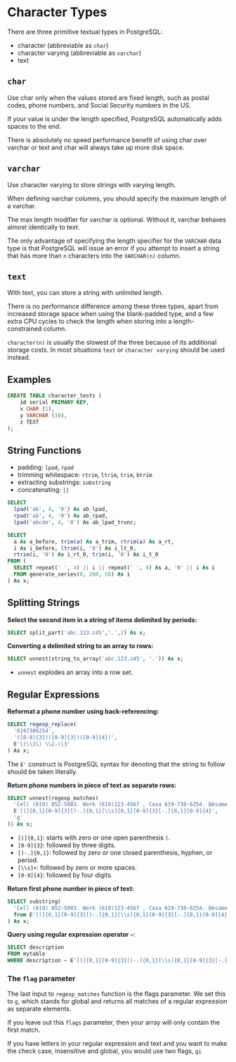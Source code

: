 # Character Types

There are three primitive textual types in PostgreSQL: 

- character (abbreviable as `char`)
- character varying (abbreviable as `varchar`)
- text

## `char`

Use char only when the values stored are fixed length, such as postal codes, phone numbers, and Social Security numbers in the US. 

If your value is under the length specified, PostgreSQL automatically adds spaces to the end.

There is absolutely no speed performance benefit of using char over varchar or text and char will always take up more disk space.


## `varchar`

Use character varying to store strings with varying length. 

When defining varchar columns, you should specify the maximum length of a varchar.

The max length modifier for varchar is optional. Without it, varchar behaves almost identically to text.

The only advantage of specifying the length specifier for the `VARCHAR` data type is that PostgreSQL will issue an error if you attempt to insert a string that has more than `n` characters into the `VARCHAR(n)` column.


## `text`

With text, you can store a string with unlimited length.

There is no performance difference among these three types, apart from increased storage space when using the blank-padded type, and a few extra CPU cycles to check the length when storing into a length-constrained column. 

`character(n)` is usually the slowest of the three because of its additional storage costs. In most situations `text` or `character varying` should be used instead.


## Examples

```sql
CREATE TABLE character_tests (
	id serial PRIMARY KEY,
	x CHAR (1),
	y VARCHAR (10),
	z TEXT
);
```


## String Functions

- padding: `lpad`, `rpad`
- trimming whitespace: `rtrim`, `ltrim`, `trim`, `btrim`
- extracting substrings: `substring`
- concatenating: `||`

```sql
SELECT
  lpad('ab', 4, '0') As ab_lpad,
  rpad('ab', 4, '0') As ab_rpad,
  lpad('abcde', 4, '0') As ab_lpad_trunc;
```

```sql
SELECT
  a As a_before, trim(a) As a_trim, rtrim(a) As a_rt,
  i As i_before, ltrim(i, '0') As i_lt_0,
  rtrim(i, '0') As i_rt_0, trim(i, '0') As i_t_0
FROM (
  SELECT repeat(' ', 4) || i || repeat(' ', 4) As a, '0' || i As i
  FROM generate_series(0, 200, 50) As i
) As x;
```


## Splitting Strings

**Select the second item in a string of items delimited by periods:**

```sql
SELECT split_part('abc.123.z45','.',2) As x;
```

**Converting a delimited string to an array to rows:**

```sql
SELECT unnest(string_to_array('abc.123.z45', '.')) As x;
```

- `unnest` explodes an array into a row set.


## Regular Expressions

**Reformat a phone number using back-referencing:**

```sql
SELECT regexp_replace(
  '6197306254',
  '([0-9]{3})([0-9]{3})([0-9]{4})',
  E'\(\\1\) \\2-\\3'
) As x;
```

The `E'` construct is PostgreSQL syntax for denoting that the string to follow should be taken literally.

**Return phone numbers in piece of text as separate rows:**

```sql
SELECT unnest(regexp_matches(
  'Cell (619) 852-5083. Work (619)123-4567 , Casa 619-730-6254. Bésame mucho.',
  E'[(]{0,1}[0-9]{3}[)-.]{0,1}[\\s]{0,1}[0-9]{3}[-.]{0,1}[0-9]{4}',
  'g'
)) As x;
```

- `[(]{0,1}`: starts with zero or one open parenthesis `(`.
- `[0-9]{3}`: followed by three digits.
- `[)-.]{0,1}`: followed by zero or one closed parenthesis, hyphen, or
period.
- `[\\s]+`: followed by zero or more spaces. 
- `[0-9]{4}`: followed by four digits.

**Return first phone number in piece of text:**

```sql
SELECT substring(
  'Cell (619) 852-5083. Work (619)123-4567 , Casa 619-730-6254. Bésame mucho.'
  from E'[(]{0,1}[0-9]{3}[)-.]{0,1}[\\s]{0,1}[0-9]{3}[-.]{0,1}[0-9]{4}'
) As x;
```

**Query using regular expression operator `~`**:

```sql
SELECT description
FROM mytable
WHERE description ~ E'[(]{0,1}[0-9]{3}[)-.]{0,1}[\\s]{0,1}[0-9]{3}[-.]{0,1}[0-9]{4}';
```


### The `flag` parameter

The last input to `regexp_matches` function is the flags parameter. We set this to `g`, which stands for global and returns all matches of a regular expression as separate elements.

If you leave out this `flags` parameter, then your array will only contain the first match.

If you have letters in your regular expression and text and you want to make the check case, insensitive and global, you would use two flags, `gi`

